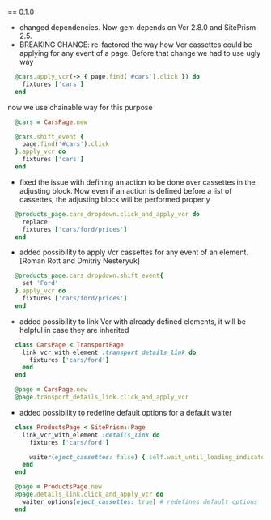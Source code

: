 == 0.1.0

* changed dependencies. Now gem depends on Vcr 2.8.0 and SitePrism 2.5.
* BREAKING CHANGE: re-factored the way how Vcr cassettes could be applying for any event of a page.
  Before that change we had to use ugly way

```ruby
  @cars.apply_vcr(-> { page.find('#cars').click }) do
    fixtures ['cars']
  end
```

now we use chainable way for this purpose

```ruby
  @cars = CarsPage.new

  @cars.shift_event {
    page.find('#cars').click
  }.apply_vcr do
    fixtures ['cars']
  end
```

* fixed the issue with defining an action to be done over cassettes in the adjusting block. Now even if an action is defined before a list of cassettes, the adjusting block will be performed properly

```ruby
  @products_page.cars_dropdown.click_and_apply_vcr do
    replace
    fixtures ['cars/ford/prices']
  end
```

* added possibility to apply Vcr cassettes for any event of an element. [Roman Rott and Dmitriy Nesteryuk]

```ruby
  @products_page.cars_dropdown.shift_event{
    set 'Ford'
  }.apply_vcr do
    fixtures ['cars/ford/prices']
  end
```

* added possibility to link Vcr with already defined elements, it will be helpful in case they are inherited

```ruby
  class CarsPage < TransportPage
    link_vcr_with_element :transport_details_link do
      fixtures ['cars/ford']
    end
  end

  @page = CarsPage.new
  @page.transport_details_link.click_and_apply_vcr
```

* added possibility to redefine default options for a default waiter

```ruby
  class ProductsPage < SitePrism::Page
    link_vcr_with_element :details_link do
      fixtures ['cars/ford']

      waiter(eject_cassettes: false) { self.wait_until_loading_indicator_invisible } # default waiter with options
    end
  end

  @page = ProductsPage.new
  @page.details_link.click_and_apply_vcr do
    waiter_options(eject_cassettes: true) # redefines default options
  end
```
